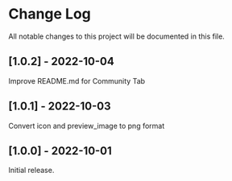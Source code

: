 # Change Log
All notable changes to this project will be documented in this file.

## [1.0.2] - 2022-10-04
 
Improve README.md for Community Tab

## [1.0.1] - 2022-10-03
 
Convert icon and preview_image to png format

## [1.0.0] - 2022-10-01
 
Initial release.